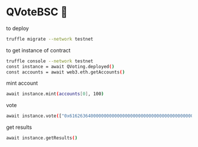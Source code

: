 # QVoteBSC :eyes:

to deploy
 ```bash
truffle migrate --network testnet
 ```

to get instance of contract
  ```bash
truffle console --network testnet
const instance = await QVoting.deployed()
const accounts = await web3.eth.getAccounts()
 ```

mint account
```bash
await instance.mint(accounts[0], 100)
```

vote
```bash
await instance.vote(["0x6162636400000000000000000000000000000000000000000000000000000000"], [50])
```

get results
```bash
await instance.getResults()
```